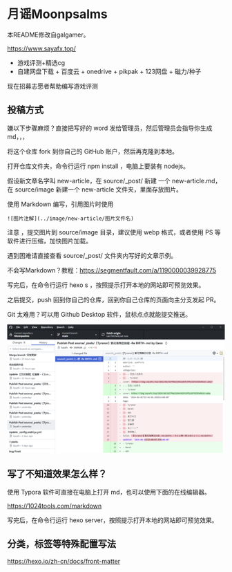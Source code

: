 # 月谣Moonpsalms

本README修改自galgamer。

https://www.sayafx.top/

 * 游戏评测+精选cg
 * 自建网盘下载 + 百度云 + onedrive + pikpak + 123网盘 + 磁力/种子

现在招募志愿者帮助编写游戏评测



## 投稿方式

嫌以下步骤麻烦？直接把写好的 word 发给管理员，然后管理员会指导你生成 md，，，



将这个仓库 fork 到你自己的 GitHub 账户，然后再克隆到本地。

打开仓库文件夹，命令行运行 npm install ，电脑上要装有 nodejs。

假设新文章名字叫 new-article，在 source/_post/ 新建 一个 new-article.md，在 source/image 新建一个 new-article 文件夹，里面存放图片。

使用 Markdown 编写，引用图片时使用

```
![图片注解](../image/new-article/图片文件名)
```

注意 ，提交图片到 source/image 目录，建议使用 webp 格式，或者使用 PS 等软件进行压缩，加快图片加载。

遇到困难请直接查看 source/_post/ 文件夹内写好的文章示例。

不会写Markdown？教程：https://segmentfault.com/a/1190000039928775



写完后，在命令行运行 hexo s ，按照提示打开本地的网站即可预览效果。

之后提交，push 回到你自己的仓库，回到你自己仓库的页面向主分支发起 PR。



Git 太难用？可以用 Github Desktop 软件，鼠标点点就能提交推送。

![Github Desktop 截图](./github.png)

## 写了不知道效果怎么样？

使用 Typora 软件可直接在电脑上打开 md，也可以使用下面的在线编辑器。

https://1024tools.com/markdown

写完后，在命令行运行 hexo server，按照提示打开本地的网站即可预览效果。

## 分类，标签等特殊配置写法
https://hexo.io/zh-cn/docs/front-matter